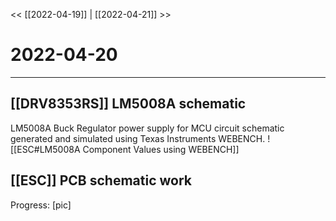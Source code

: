 
<< [[2022-04-19]] | [[2022-04-21]] >>
# 2022-04-20
---

## [[DRV8353RS]] LM5008A schematic 
LM5008A Buck Regulator power supply for MCU circuit schematic generated and simulated using Texas Instruments WEBENCH.
![[ESC#LM5008A Component Values using WEBENCH]]

## [[ESC]] PCB schematic work
Progress:
[pic]


